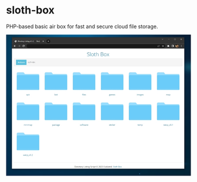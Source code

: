 # sloth-box
PHP-based basic air box for fast and secure cloud file storage.

![screenshot](static/sloth-box.jpg)

